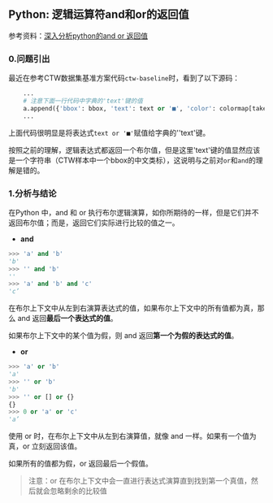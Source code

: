 ## Python: 逻辑运算符and和or的返回值

参考资料：[深入分析python的and or 返回值](https://www.jianshu.com/p/d4059a76a7a3)

### 0.问题引出

最近在参考CTW数据集基准方案代码`ctw-baseline`时，看到了以下源码：

```python
    ...
    # 注意下面一行代码中字典的'text'键的值
    a.append({'bbox': bbox, 'text': text or '■', 'color': colormap[taken]})
    ...
```

上面代码很明显是将表达式`text or '■'`赋值给字典的''text'键。

按照之前的理解，逻辑表达式都返回一个布尔值，但是这里'text'键的值显然应该是一个字符串（CTW样本中一个bbox的中文类标），这说明与之前对`or`和`and`的理解是错的。

### 1.分析与结论

在Python 中，and 和 or 执行布尔逻辑演算，如你所期待的一样，但是它们并不返回布尔值；而是，返回它们实际进行比较的值之一。

- **and**

```python
>>> 'a' and 'b'
'b'
>>> '' and 'b'
''
>>> 'a' and 'b' and 'c'
'c’
```

在布尔上下文中从左到右演算表达式的值，如果布尔上下文中的所有值都为真，那么 and 返回**最后一个表达式的值**。

如果布尔上下文中的某个值为假，则 and 返回**第一个为假的表达式的值**。

- **or**

```python
>>> 'a' or 'b'
'a'
>>> '' or 'b'
'b'
>>> '' or [] or {}
{}
>>> 0 or 'a' or 'c'
'a’
```

使用 or 时，在布尔上下文中从左到右演算值，就像 and 一样。如果有一个值为真，or 立刻返回该值。

如果所有的值都为假，or 返回最后一个假值。

> 注意：or 在布尔上下文中会一直进行表达式演算直到找到第一个真值，然后就会忽略剩余的比较值

